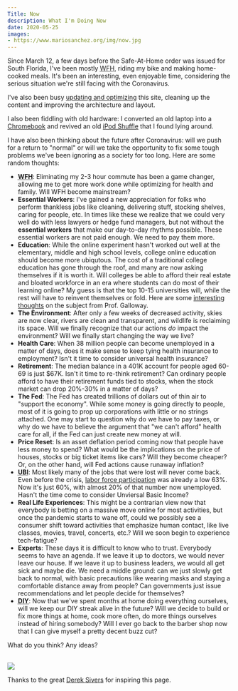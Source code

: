 ```yaml
---
Title: Now
description: What I'm Doing Now
date: 2020-05-25
images:
- https://www.mariosanchez.org/img/now.jpg
---
```


Since March 12, a few days before the Safe-At-Home order was issued for South Florida, I've been mostly <abbr title="Working From Home">WFH</abbr>, riding my bike and making home-cooked meals. It's been an interesting, even enjoyable time, considering the serious situation we're still facing with the Coronavirus. 

I've also been busy [updating and optimizing](/post/changelog/) this site, cleaning up the content and improving the architecture and layout.

I also been fiddling with old hardware: I converted an old laptop into a [Chromebook](/post/chromebook) and revived an old [iPod Shuffle](/img/ipod.jpg) that I found lying around.

I have also been thinking about the future after Coronavirus: will we push for a return to "normal" or will we take the opportunity to fix some tough problems we've been ignoring as a society for too long. Here are some random thoughts:

* **<abbr title="Working From Home">WFH</abbr>**: Eliminating my 2-3 hour commute has been a game changer, allowing me to get more work done while optimizing for health and family. Will WFH become mainstream?
* **Essential Workers**: I've gained a new appreciation for folks who perform thankless jobs like cleaning, delivering stuff, stocking shelves, caring for people, etc. In times like these we realize that we could very well do with less lawyers or hedge fund managers, but not without the **essential workers** that make our day-to-day rhythms possible. These essential workers are not paid enough. We need to pay them more.
* **Education**: While the online experiment hasn't worked out well at the elementary, middle and high school levels, college online education should become more ubiqutous. The cost of a traditional college education has gone through the roof, and many are now asking themselves if it is worth it. Will colleges be able to afford their real estate and bloated workforce in an era where students can do most of their learning online? My guess is that the top 10-15 universities will, while the rest will have to reinvent themselves or fold. Here are some [interesting thoughts](https://www.profgalloway.com/post-corona-higher-ed) on the subject from Prof. Galloway.
* **The Environment**: After only a few weeks of decreased activity, skies are now clear, rivers are clean and transparent, and wildlife is reclaiming its space. Will we finally recognize that our actions *do* impact the environment? Will we finally start changing the way we live?
* **Health Care**: When 38 million people can become unemployed in a matter of days, does it make sense to keep tying health insurance to employment? Isn't it time to consider universal health insurance?
* **Retirement**: The median balance in a 401K account for people aged 60-69 is just $67K. Isn't it time to re-think retirement? Can ordinary people afford to have their retirement funds tied to stocks, when the stock market can drop 20%-30% in a matter of days? 
* **The Fed**: The Fed has created trillions of dollars out of thin air to "support the economy". While some money is going directly to people, most of it is going to prop up corporations with little or no strings attached. One may start to question why do we have to pay taxes, or why do we have to believe the argument that "we can't afford" health care for all, if the Fed can just create new money at will.
* **Price Reset**: Is an asset deflation period coming now that people have less money to spend? What would be the implications on the price of houses, stocks or big ticket items like cars? Will they become cheaper? Or, on the other hand, will Fed actions cause runaway inflation?
* **<abbr title="Universal Basic Income">UBI</abbr>**: Most likely many of the jobs that were lost will never come back. Even before the crisis, [labor force participation](https://tradingeconomics.com/united-states/labor-force-participation-rate) was already a low 63%. Now it's just 60%, with almost 20% of that number now unemployed. Hasn't the time come to consider Unviersal Basic Income?
* **Real Life Experiences**: This might be a contrarian view now that everybody is betting on a massive move online for most activities, but once the pandemic starts to wane off, could we possibly see a consumer shift toward activities that emphasize human contact, like live classes, movies, travel, concerts, etc.? Will we soon begin to experience tech-fatigue?
* **Experts**: These days it is difficult to know who to trust. Everybody seems to have an agenda. If we leave it up to doctors, we would never leave our house. If we leave it up to business leaders, we would all get sick and maybe die. We need a middle ground: can we just slowly get back to normal, with basic precautions like wearing masks and staying a comfortable distance away from people? Can governments just issue recommendations and let people decide for themselves?
* **<abbr title="Do It Yourself">DIY</abbr>**: Now that we've spent months at home doing everything ourselves, will we keep our DIY streak alive in the future? Will we decide to build or fix more things at home, cook more often, do more things ourselves instead of hiring somebody? Will I ever go back to the barber shop now that I can give myself a pretty decent buzz cut?

What do you think? Any ideas?

<br />

<img src="/img/now.jpg" class="gallery large">

Thanks to the great [Derek Sivers](http://sivers.org/nowff) for inspiring this page.
